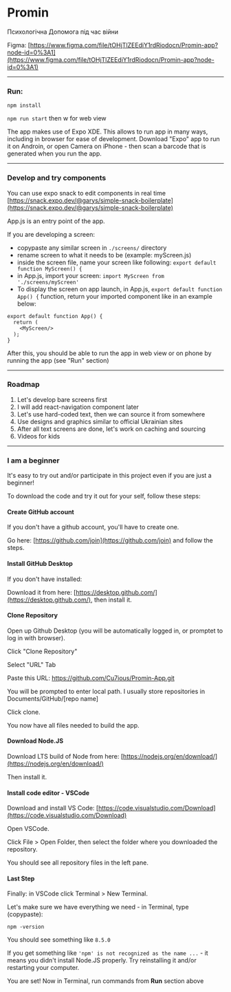 # Promin
Психологічна Допомога під час війни

Figma: [https://www.figma.com/file/tOHjTlZEEdiY1rdRiodocn/Promin-app?node-id=0%3A1](https://www.figma.com/file/tOHjTlZEEdiY1rdRiodocn/Promin-app?node-id=0%3A1)

-------
### Run: 

`npm install`

`npm run start` then w for web view

The app makes use of Expo XDE. This allows to run app in many ways, including in browser for ease of development.
Download "Expo" app to run it on Androin, or open Camera on iPhone - then scan a barcode that is generated when you run the app.

------
### Develop and try components
You can use expo snack to edit components in real time
[https://snack.expo.dev/@garys/simple-snack-boilerplate](https://snack.expo.dev/@garys/simple-snack-boilerplate)

App.js is an entry point of the app.

If you are developing a screen:
- copypaste any similar screen in `./screens/` directory
- rename screen to what it needs to be (example: myScreen.js)
- inside the screen file, name your screen like following: `export default function MyScreen() {`
- in App.js, import your screen: `import MyScreen from './screens/myScreen'`
- To display the screen on app launch, in App.js, `export default function App() {` function, return your imported component like in an example below: 
```
export default function App() {
  return (
    <MyScreen/>
  );
}
```

After this, you should be able to run the app in web view or on phone by running the app (see "Run" section)

-------
### Roadmap
1. Let's develop bare screens first
2. I will add react-navigation component later
3. Let's use hard-coded text, then we can source it from somewhere
4. Use designs and graphics similar to official Ukrainian sites
5. After all text screens are done, let's work on caching and sourcing
6. Videos for kids

--------

### I am a beginner
It's easy to try out and/or participate in this project even if you are just a beginner!

To download the code and try it out for your self, follow these steps:

#### Create GitHub account
If you don't have a github account, you'll have to create one.

Go here: [https://github.com/join](https://github.com/join) and follow the steps.

#### Install GitHub Desktop
If you don't have installed:

Download it from here: [https://desktop.github.com/](https://desktop.github.com/), then install it.

#### Clone Repository
Open up Github Desktop (you will be automatically logged in, or promptet to log in with browser).

Click "Clone Repository"

Select "URL" Tab

Paste this URL: https://github.com/Cu7ious/Promin-App.git

You will be prompted to enter local path. I usually store repositories in Documents/GitHub/[repo name]

Click clone.


You now have all files needed to build the app.

#### Download Node.JS
Download LTS build of Node from here: [https://nodejs.org/en/download/](https://nodejs.org/en/download/)

Then install it.

#### Install code editor - VSCode
Download and install VS Code: [https://code.visualstudio.com/Download](https://code.visualstudio.com/Download)

Open VSCode.

Click File > Open Folder, then select the folder where you downloaded the repository.

You should see all repository files in the left pane.

#### Last Step
Finally: in VSCode click Terminal > New Terminal.

Let's make sure we have everything we need - in Terminal, type (copypaste):

`npm -version`

You should see something like `8.5.0`

If you get something like `'npm' is not recognized as the name ...` - it means you didn't install Node.JS properly. Try reinstalling it and/or restarting your computer.

You are set! Now in Terminal, run commands from __Run__ section above




